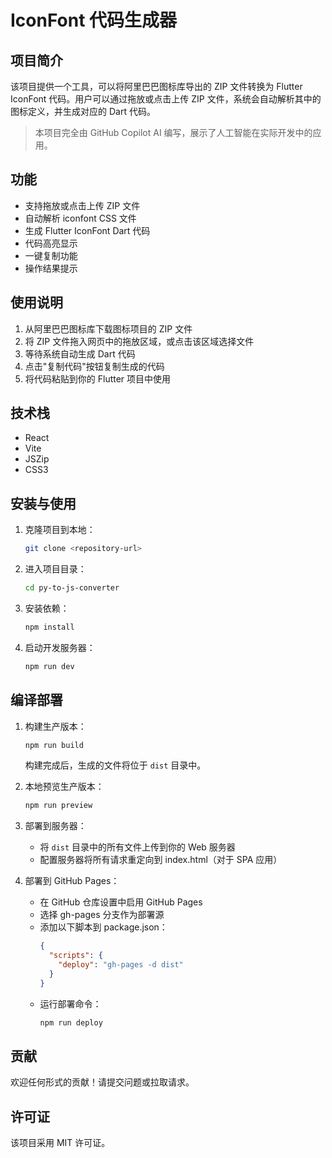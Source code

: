 # IconFont 代码生成器

## 项目简介
该项目提供一个工具，可以将阿里巴巴图标库导出的 ZIP 文件转换为 Flutter IconFont 代码。用户可以通过拖放或点击上传 ZIP 文件，系统会自动解析其中的图标定义，并生成对应的 Dart 代码。

> 本项目完全由 GitHub Copilot AI 编写，展示了人工智能在实际开发中的应用。

## 功能
- 支持拖放或点击上传 ZIP 文件
- 自动解析 iconfont CSS 文件
- 生成 Flutter IconFont Dart 代码
- 代码高亮显示
- 一键复制功能
- 操作结果提示

## 使用说明
1. 从阿里巴巴图标库下载图标项目的 ZIP 文件
2. 将 ZIP 文件拖入网页中的拖放区域，或点击该区域选择文件
3. 等待系统自动生成 Dart 代码
4. 点击"复制代码"按钮复制生成的代码
5. 将代码粘贴到你的 Flutter 项目中使用

## 技术栈
- React
- Vite
- JSZip
- CSS3

## 安装与使用
1. 克隆项目到本地：
   ```bash
   git clone <repository-url>
   ```
2. 进入项目目录：
   ```bash
   cd py-to-js-converter
   ```
3. 安装依赖：
   ```bash
   npm install
   ```
4. 启动开发服务器：
   ```bash
   npm run dev
   ```

## 编译部署
1. 构建生产版本：
   ```bash
   npm run build
   ```
   构建完成后，生成的文件将位于 `dist` 目录中。

2. 本地预览生产版本：
   ```bash
   npm run preview
   ```

3. 部署到服务器：
   - 将 `dist` 目录中的所有文件上传到你的 Web 服务器
   - 配置服务器将所有请求重定向到 index.html（对于 SPA 应用）

4. 部署到 GitHub Pages：
   - 在 GitHub 仓库设置中启用 GitHub Pages
   - 选择 gh-pages 分支作为部署源
   - 添加以下脚本到 package.json：
     ```json
     {
       "scripts": {
         "deploy": "gh-pages -d dist"
       }
     }
     ```
   - 运行部署命令：
     ```bash
     npm run deploy
     ```

## 贡献
欢迎任何形式的贡献！请提交问题或拉取请求。

## 许可证
该项目采用 MIT 许可证。
